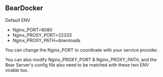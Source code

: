 BearDocker
---
Default ENV
- Nginx_PORT=8080
- Nginx_PROXY_PORT=22333
- Nginx_PROXY_PATH=downloads

You can change the Nginx_PORT to coordinate with your service provider.

You can also modify Nginx_PROXY_PORT & Nginx_PROXY_PATH, and the Bear Server's config file also need to be matched with these two ENV virable too.
